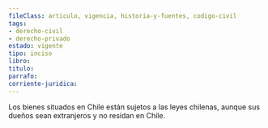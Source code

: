 ```yaml
---
fileClass: articulo, vigencia, historia-y-fuentes, codigo-civil
tags:
- derecho-civil
- derecho-privado
estado: vigente
tipo: inciso
libro:
titulo:
parrafo:
corriente-juridica:
---
```

Los bienes situados en Chile están sujetos a las leyes chilenas, aunque sus dueños sean extranjeros y no residan en Chile.